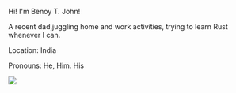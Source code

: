 Hi! I'm Benoy T. John!

A recent dad,juggling home and work activities, trying to learn Rust whenever I can.

Location: India

Pronouns: He, Him. His

<img src="inoffice.jpg"> </img>


